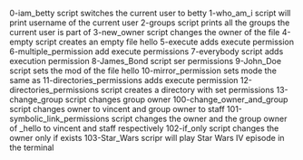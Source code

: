 0-iam_betty script switches the current user to betty
1-who_am_i script will print username of the current user
2-groups script prints all the groups the current user is part of
3-new_owner script changes the owner of the file
4-empty script creates an empty file hello
5-execute adds execute permission
6-multiple_permission add execute permissions
7-everybody script adds execution permission
8-James_Bond script ser permissions
9-John_Doe script sets the mod of the file hello
10-mirror_permission sets mode the same as
11-directories_permissions adds execute permission
12-directories_permissions script creates a directory with set permissions
13-change_group script changes group owner
100-change_owner_and_group script changes owner to vincent and group owner to staff
101-symbolic_link_permissions script changes the owner and the group owner of _hello to vincent and staff respectively
102-if_only script changes the owner only if exists
103-Star_Wars scripr will play Star Wars IV episode in the terminal
